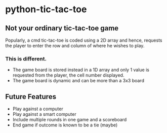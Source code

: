 # python-tic-tac-toe
## Not your ordinary tic-tac-toe game
Popularly, a cmd tic-tac-toe is coded using a 2D array and hence, requests the player to enter the row and column of where he wishes to play.

### This is different. 
- The game board is stored instead in a 1D array and only 1 value is requested from the player, the cell number displayed.
- The game board is dynamic and can be more than a 3x3 board

## Future Features
- Play against a computer
- Play against a smart computer
- Include multiple rounds in one game and a scoreboard
- End game if outcome is known to be a tie (maybe)
